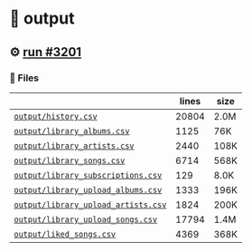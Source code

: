 # 📝  output 

## ⚙️ [run #3201](https://github.com/jwenerd/ytm-dl/actions/runs/12737235529)

### 📁 Files

|                                                                         |lines|size|
|-------------------------------------------------------------------------|-----|----|
|[`output/history.csv` ](output/history.csv)                              |20804|2.0M|
|[`output/library_albums.csv` ](output/library_albums.csv)                |1125 |76K |
|[`output/library_artists.csv` ](output/library_artists.csv)              |2440 |108K|
|[`output/library_songs.csv` ](output/library_songs.csv)                  |6714 |568K|
|[`output/library_subscriptions.csv` ](output/library_subscriptions.csv)  |129  |8.0K|
|[`output/library_upload_albums.csv` ](output/library_upload_albums.csv)  |1333 |196K|
|[`output/library_upload_artists.csv` ](output/library_upload_artists.csv)|1824 |200K|
|[`output/library_upload_songs.csv` ](output/library_upload_songs.csv)    |17794|1.4M|
|[`output/liked_songs.csv` ](output/liked_songs.csv)                      |4369 |368K|